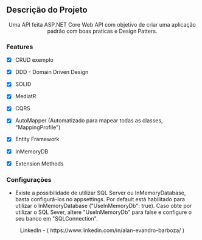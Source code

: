 

## Descrição do Projeto
<p align="center"> Uma API feita ASP.NET Core Web API com objetivo de criar uma aplicação padrão com boas praticas e Design Patters. <br>


### Features

- [x] CRUD exemplo 
- [x] DDD - Domain Driven Design
- [x] SOLID

- [x] MediatR
- [x] CQRS
- [x] AutoMapper (Automatizado para mapear todas as classes, "MappingProfile")

- [x] Entity Framework
- [x] InMemoryDB
- [x] Extension Methods

### Configurações 
  * Existe a possibilidade de utilizar SQL Server ou InMemoryDatabase, basta configurá-los no appsettings.
    Por default está habilitado para utilizar o InMemoryDatabase ("UseInMemoryDb": true).
    Caso obte por utilizar o SQL Sever, altere "UseInMemoryDb" para false e configure o seu banco em "SQLConnection".


<p align="center"> LinkedIn - ( https://www.linkedin.com/in/alan-evandro-barboza/ ) </p>
